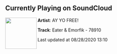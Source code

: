 ## Currently Playing on SoundCloud

[<img align="left" width="100" src="https://i1.sndcdn.com/artworks-tXyPyydFa6WfYIHN-FFz8gQ-t50x50.jpg">](https://soundcloud.com/ayyofree/eater-emorfik-78910)

**Artist**: AY YO FREE! 

**Track**: Eater & Emorfik - 78910

Last updated at 08/28/2020 13:10
